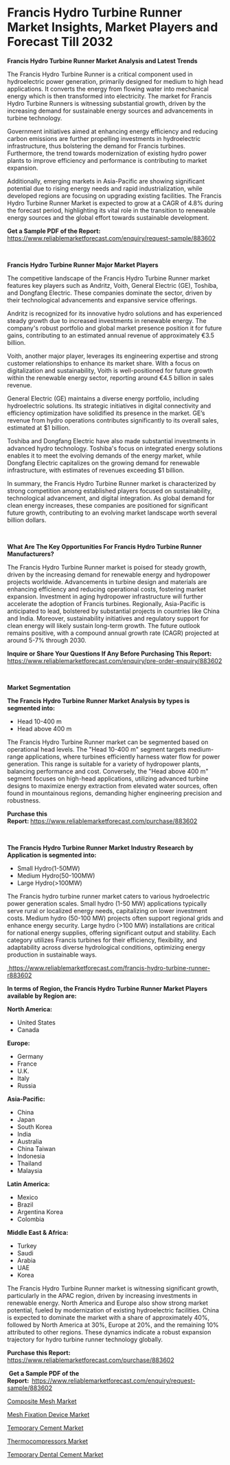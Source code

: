 <p><h1>Francis Hydro Turbine Runner Market Insights, Market Players and Forecast Till 2032</h1></p><p><strong>Francis Hydro Turbine Runner Market Analysis and Latest Trends</strong></p>
<p><p>The Francis Hydro Turbine Runner is a critical component used in hydroelectric power generation, primarily designed for medium to high head applications. It converts the energy from flowing water into mechanical energy which is then transformed into electricity. The market for Francis Hydro Turbine Runners is witnessing substantial growth, driven by the increasing demand for sustainable energy sources and advancements in turbine technology. </p><p>Government initiatives aimed at enhancing energy efficiency and reducing carbon emissions are further propelling investments in hydroelectric infrastructure, thus bolstering the demand for Francis turbines. Furthermore, the trend towards modernization of existing hydro power plants to improve efficiency and performance is contributing to market expansion. </p><p>Additionally, emerging markets in Asia-Pacific are showing significant potential due to rising energy needs and rapid industrialization, while developed regions are focusing on upgrading existing facilities. The Francis Hydro Turbine Runner Market is expected to grow at a CAGR of 4.8% during the forecast period, highlighting its vital role in the transition to renewable energy sources and the global effort towards sustainable development.</p></p>
<p><strong>Get a Sample PDF of the Report:&nbsp;</strong> <a href="https://www.reliablemarketforecast.com/enquiry/request-sample/883602?utm_campaign=2749&utm_medium=2&utm_source=Github&utm_content=ia&utm_term=11042025&utm_id=francis-hydro-turbine-runner">https://www.reliablemarketforecast.com/enquiry/request-sample/883602</a></p>
<p>&nbsp;</p>
<p><strong>Francis Hydro Turbine Runner Major Market Players</strong></p>
<p><p>The competitive landscape of the Francis Hydro Turbine Runner market features key players such as Andritz, Voith, General Electric (GE), Toshiba, and Dongfang Electric. These companies dominate the sector, driven by their technological advancements and expansive service offerings.</p><p>Andritz is recognized for its innovative hydro solutions and has experienced steady growth due to increased investments in renewable energy. The company's robust portfolio and global market presence position it for future gains, contributing to an estimated annual revenue of approximately €3.5 billion.</p><p>Voith, another major player, leverages its engineering expertise and strong customer relationships to enhance its market share. With a focus on digitalization and sustainability, Voith is well-positioned for future growth within the renewable energy sector, reporting around €4.5 billion in sales revenue.</p><p>General Electric (GE) maintains a diverse energy portfolio, including hydroelectric solutions. Its strategic initiatives in digital connectivity and efficiency optimization have solidified its presence in the market. GE’s revenue from hydro operations contributes significantly to its overall sales, estimated at $1 billion.</p><p>Toshiba and Dongfang Electric have also made substantial investments in advanced hydro technology. Toshiba's focus on integrated energy solutions enables it to meet the evolving demands of the energy market, while Dongfang Electric capitalizes on the growing demand for renewable infrastructure, with estimates of revenues exceeding $1 billion.</p><p>In summary, the Francis Hydro Turbine Runner market is characterized by strong competition among established players focused on sustainability, technological advancement, and digital integration. As global demand for clean energy increases, these companies are positioned for significant future growth, contributing to an evolving market landscape worth several billion dollars.</p></p>
<p>&nbsp;</p>
<p><strong>What Are The Key Opportunities For Francis Hydro Turbine Runner Manufacturers?</strong></p>
<p><p>The Francis Hydro Turbine Runner market is poised for steady growth, driven by the increasing demand for renewable energy and hydropower projects worldwide. Advancements in turbine design and materials are enhancing efficiency and reducing operational costs, fostering market expansion. Investment in aging hydropower infrastructure will further accelerate the adoption of Francis turbines. Regionally, Asia-Pacific is anticipated to lead, bolstered by substantial projects in countries like China and India. Moreover, sustainability initiatives and regulatory support for clean energy will likely sustain long-term growth. The future outlook remains positive, with a compound annual growth rate (CAGR) projected at around 5-7% through 2030.</p></p>
<p><strong>Inquire or Share Your Questions If Any Before Purchasing This Report:</strong> <a href="https://www.reliablemarketforecast.com/enquiry/pre-order-enquiry/883602?utm_campaign=2749&utm_medium=2&utm_source=Github&utm_content=ia&utm_term=11042025&utm_id=francis-hydro-turbine-runner">https://www.reliablemarketforecast.com/enquiry/pre-order-enquiry/883602</a></p>
<p>&nbsp;</p>
<p><strong>Market Segmentation</strong></p>
<p><strong>The Francis Hydro Turbine Runner Market Analysis by types is segmented into:</strong></p>
<p><ul><li>Head 10-400 m</li><li>Head above 400 m</li></ul></p>
<p><p>The Francis Hydro Turbine Runner market can be segmented based on operational head levels. The "Head 10-400 m" segment targets medium-range applications, where turbines efficiently harness water flow for power generation. This range is suitable for a variety of hydropower plants, balancing performance and cost. Conversely, the "Head above 400 m" segment focuses on high-head applications, utilizing advanced turbine designs to maximize energy extraction from elevated water sources, often found in mountainous regions, demanding higher engineering precision and robustness.</p></p>
<p><strong>Purchase this Report:&nbsp;</strong><a href="https://www.reliablemarketforecast.com/purchase/883602?utm_campaign=2749&utm_medium=2&utm_source=Github&utm_content=ia&utm_term=11042025&utm_id=francis-hydro-turbine-runner">https://www.reliablemarketforecast.com/purchase/883602</a></p>
<p>&nbsp;</p>
<p><strong>The Francis Hydro Turbine Runner Market Industry Research by Application is segmented into:</strong></p>
<p><ul><li>Small Hydro(1-50MW)</li><li>Medium Hydro(50-100MW)</li><li>Large Hydro(>100MW)</li></ul></p>
<p><p>The Francis hydro turbine runner market caters to various hydroelectric power generation scales. Small hydro (1-50 MW) applications typically serve rural or localized energy needs, capitalizing on lower investment costs. Medium hydro (50-100 MW) projects often support regional grids and enhance energy security. Large hydro (>100 MW) installations are critical for national energy supplies, offering significant output and stability. Each category utilizes Francis turbines for their efficiency, flexibility, and adaptability across diverse hydrological conditions, optimizing energy production in sustainable ways.</p></p>
<p><a href="https://www.reliablemarketforecast.com/francis-hydro-turbine-runner-r883602?utm_campaign=2749&utm_medium=2&utm_source=Github&utm_content=ia&utm_term=11042025&utm_id=francis-hydro-turbine-runner">&nbsp;https://www.reliablemarketforecast.com/francis-hydro-turbine-runner-r883602</a></p>
<p><strong>In terms of Region, the Francis Hydro Turbine Runner Market Players available by Region are:</strong></p>
<p>
    <p> <strong> North America: </strong>
        <ul>
            <li>United States</li>
            <li>Canada</li>
        </ul>
        </p> 
    <p> <strong> Europe: </strong>
        <ul>
            <li>Germany</li>
            <li>France</li>
            <li>U.K.</li>
            <li>Italy</li>
            <li>Russia</li>
        </ul>
        </p> 
    <p> <strong> Asia-Pacific: </strong>
        <ul>
            <li>China</li>
            <li>Japan</li>
            <li>South Korea</li>
            <li>India</li>
            <li>Australia</li>
            <li>China Taiwan</li>
            <li>Indonesia</li>
            <li>Thailand</li>
            <li>Malaysia</li>
        </ul>
        </p> 
    <p> <strong> Latin America: </strong>
        <ul>
            <li>Mexico</li>
            <li>Brazil</li>
            <li>Argentina Korea</li>
            <li>Colombia</li>
        </ul>
        </p> 
    <p> <strong> Middle East & Africa: </strong>
        <ul>
            <li>Turkey</li>
            <li>Saudi</li>
            <li>Arabia</li>
            <li>UAE</li>
            <li>Korea</li>
        </ul>
    </p>
    </p>
<p><p>The Francis Hydro Turbine Runner market is witnessing significant growth, particularly in the APAC region, driven by increasing investments in renewable energy. North America and Europe also show strong market potential, fueled by modernization of existing hydroelectric facilities. China is expected to dominate the market with a share of approximately 40%, followed by North America at 30%, Europe at 20%, and the remaining 10% attributed to other regions. These dynamics indicate a robust expansion trajectory for hydro turbine runner technology globally.</p></p>
<p><strong>Purchase this Report: </strong><a href="https://www.reliablemarketforecast.com/purchase/883602?utm_campaign=2749&utm_medium=2&utm_source=Github&utm_content=ia&utm_term=11042025&utm_id=francis-hydro-turbine-runner">https://www.reliablemarketforecast.com/purchase/883602</a></p>
<p>&nbsp;<strong>Get a Sample PDF of the Report:&nbsp;&nbsp;</strong><a href="https://www.reliablemarketforecast.com/enquiry/request-sample/883602?utm_campaign=2749&utm_medium=2&utm_source=Github&utm_content=ia&utm_term=11042025&utm_id=francis-hydro-turbine-runner">https://www.reliablemarketforecast.com/enquiry/request-sample/883602</a></p>
<p><strong></strong></p>
<p><p><a href="https://www.linkedin.com/pulse/understanding-global-composite-mesh-marketsgrowth-potential-jbu9e?utm_campaign=2749&utm_medium=2&utm_source=Github&utm_content=ia&utm_term=11042025&utm_id=francis-hydro-turbine-runner">Composite Mesh Market</a></p><p><a href="https://www.linkedin.com/pulse/comprehensive-mesh-fixation-device-market-overview-emerging-sxl7e?utm_campaign=2749&utm_medium=2&utm_source=Github&utm_content=ia&utm_term=11042025&utm_id=francis-hydro-turbine-runner">Mesh Fixation Device Market</a></p><p><a href="https://www.linkedin.com/pulse/theglobal-temporary-cement-market-sizeenormousand-sc5we?utm_campaign=2749&utm_medium=2&utm_source=Github&utm_content=ia&utm_term=11042025&utm_id=francis-hydro-turbine-runner">Temporary Cement Market</a></p><p><a href="https://github.com/fungkychiman/Market-Research-Report-List-1/blob/main/thermocompressors-market.md?utm_campaign=2749&utm_medium=2&utm_source=Github&utm_content=ia&utm_term=11042025&utm_id=francis-hydro-turbine-runner">Thermocompressors Market</a></p><p><a href="https://www.linkedin.com/pulse/projected-revenue-growth-temporary-dental-cement-w4u2e?utm_campaign=2749&utm_medium=2&utm_source=Github&utm_content=ia&utm_term=11042025&utm_id=francis-hydro-turbine-runner">Temporary Dental Cement Market</a></p></p>